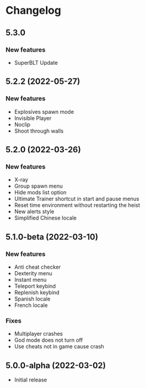 # Changelog

## 5.3.0
### New features

- SuperBLT Update

## 5.2.2 (2022-05-27)

### New features

- Explosives spawn mode
- Invisible Player
- Noclip
- Shoot through walls

## 5.2.0 (2022-03-26)

### New features

- X-ray
- Group spawn menu
- Hide mods list option
- Ultimate Trainer shortcut in start and pause menus
- Reset time environment without restarting the heist
- New alerts style
- Simplified Chinese locale

## 5.1.0-beta (2022-03-10)

### New features

- Anti cheat checker
- Dexterity menu
- Instant menu
- Teleport keybind
- Replenish keybind
- Spanish locale
- French locale

### Fixes

- Multiplayer crashes
- God mode does not turn off
- Use cheats not in game cause crash

## 5.0.0-alpha (2022-03-02)

- Initial release
